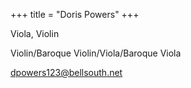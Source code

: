 +++
title = "Doris Powers"
+++

Viola, Violin

<!--more-->

Violin/Baroque Violin/Viola/Baroque Viola

dpowers123@bellsouth.net
